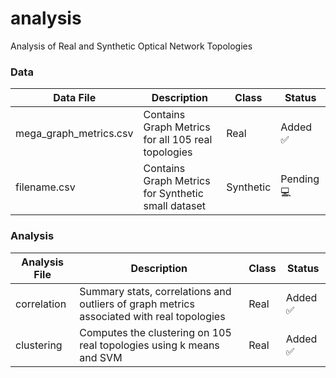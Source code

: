 # analysis
Analysis of Real and Synthetic Optical Network Topologies 


### Data 
| Data File          | Description                                    | Class     | Status | 
|--------------------|------------------------------------------------|-----------|-----------|
| mega_graph_metrics.csv  | Contains Graph Metrics for all 105 real topologies  | Real      | Added ✅ | 
| filename.csv       | Contains Graph Metrics for Synthetic small dataset | Synthetic | Pending 💻 | 

### Analysis
| Analysis File           | Description                                                    | Class     | Status | 
|-------------------------|----------------------------------------------------------------|-----------|----------|
| correlation             | Summary stats, correlations and outliers of graph metrics associated with real topologies    | Real      | Added ✅ | 
| clustering              | Computes the clustering on 105 real topologies using k means and SVM | Real      | Added ✅ | 
